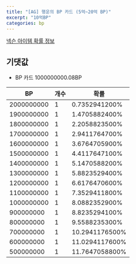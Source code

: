 ```yaml
---
title: "[AG] 행운의 BP 카드 (5억~20억 BP)"
excerpt: "10억BP"
categories: bp
---
```

[넥슨 아이템 확률 정보](http://iteminfo.nexon.com/probability/fo4?sn=6925)

## 기댓값
  - BP 카드 1000000000.08BP

|BP|개수|확률|
|---|---|---|
|2000000000|1|0.7352941200%|
|1900000000|1|1.4705882400%|
|1800000000|1|2.2058823500%|
|1700000000|1|2.9411764700%|
|1600000000|1|3.6764705900%|
|1500000000|1|4.4117647100%|
|1400000000|1|5.1470588200%|
|1300000000|1|5.8823529400%|
|1200000000|1|6.6176470600%|
|1100000000|1|7.3529411800%|
|1000000000|1|8.0882352900%|
|900000000|1|8.8235294100%|
|800000000|1|9.5588235300%|
|700000000|1|10.2941176500%|
|600000000|1|11.0294117600%|
|500000000|1|11.7647058800%|
